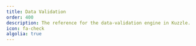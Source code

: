 ```yaml
---
title: Data Validation
order: 400
description: The reference for the data-validation engine in Kuzzle.
icon: fa-check
algolia: true
---
```


